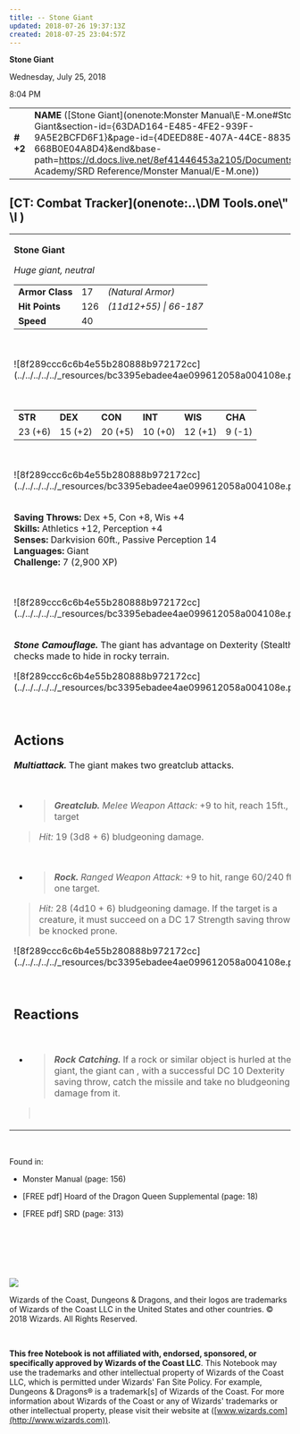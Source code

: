 ```yaml
---
title: -- Stone Giant
updated: 2018-07-26 19:37:13Z
created: 2018-07-25 23:04:57Z
---
```


**Stone Giant**

Wednesday, July 25, 2018

8:04 PM

|           |                                                                                                                                                                                                                                                                                                |        |         |         |     |       |         |
|-----------|------------------------------------------------------------------------------------------------------------------------------------------------------------------------------------------------------------------------------------------------------------------------------------------------|--------|---------|---------|-----|-------|---------|
| **\# +2** | **NAME** ([Stone Giant](onenote:Monster Manual\\E-M.one#Stone Giant&section-id={63DAD164-E485-4FE2-939F-9A5E2BCFD6F1}&page-id={4DEED88E-407A-44CE-8835-668B0E04A8D4}&end&base-path=https://d.docs.live.net/8ef41446453a2105/Documents/Adventure Academy/SRD Reference/Monster Manual/E-M.one)) | **17** | **126** | **126** | \-  | Notes | 2900 XP |

## [CT: Combat Tracker](onenote:..\\DM Tools.one\\" \l )

<table><tbody><tr class="odd"><td><p><strong>Stone Giant</strong></p><p><em>Huge giant, neutral<br />
</em></p><table><tbody><tr class="odd"><td><strong>Armor Class</strong></td><td>17</td><td><em>(Natural Armor)</em></td></tr><tr class="even"><td><strong>Hit Points</strong></td><td>126</td><td><em>(11d12+55) | 66-187</em></td></tr><tr class="odd"><td><strong>Speed</strong></td><td>40</td><td> </td></tr></tbody></table><p> </p><p>![8f289ccc6c6b4e55b280888b972172cc](../../../../../_resources/bc3395ebadee4ae099612058a004108e.png)</p><p> </p><table><tbody><tr class="odd"><td><strong>STR</strong></td><td><strong>DEX</strong></td><td><strong>CON</strong></td><td><strong>INT</strong></td><td><strong>WIS</strong></td><td><strong>CHA</strong></td></tr><tr class="even"><td>23 (+6)</td><td>15 (+2)</td><td>20 (+5)</td><td>10 (+0)</td><td>12 (+1)</td><td>9 (-1)</td></tr></tbody></table><p> </p><p>![8f289ccc6c6b4e55b280888b972172cc](../../../../../_resources/bc3395ebadee4ae099612058a004108e.png)</p><p><strong><br />
Saving Throws:</strong> Dex +5, Con +8, Wis +4<br />
<strong>Skills:</strong> Athletics +12, Perception +4<br />
<strong>Senses:</strong> Darkvision 60ft., Passive Perception 14<br />
<strong>Languages:</strong> Giant<br />
<strong>Challenge:</strong> 7 (2,900 XP)</p><p> </p><p>![8f289ccc6c6b4e55b280888b972172cc](../../../../../_resources/bc3395ebadee4ae099612058a004108e.png)</p><p><em><strong><br />
Stone Camouflage.</strong></em> The giant has advantage on Dexterity (Stealth) checks made to hide in rocky terrain.</p><p>![8f289ccc6c6b4e55b280888b972172cc](../../../../../_resources/bc3395ebadee4ae099612058a004108e.png)</p><p> </p><h2 id="actions"><strong>Actions</strong></h2><p><em><strong>Multiattack.</strong></em> The giant makes two greatclub attacks.</p><p> </p><ul><li><blockquote><p><em><strong>Greatclub.</strong> Melee Weapon Attack:</em> +9 to hit, reach 15ft., one target</p></blockquote></li></ul><blockquote><p><em>Hit:</em> 19 (3d8 + 6) bludgeoning damage.</p></blockquote><p> </p><ul><li><blockquote><p><em><strong>Rock.</strong> Ranged Weapon Attack:</em> +9 to hit, range 60/240 ft., one target.</p></blockquote></li></ul><blockquote><p><em>Hit:</em> 28 (4d10 + 6) bludgeoning damage. If the target is a creature, it must succeed on a DC 17 Strength saving throw or be knocked prone.</p></blockquote><p>![8f289ccc6c6b4e55b280888b972172cc](../../../../../_resources/bc3395ebadee4ae099612058a004108e.png)</p><p> </p><h2 id="reactions"><strong>Reactions</strong></h2><p> </p><ul><li><blockquote><p><em><strong>Rock Catching.</strong></em> If a rock or similar object is hurled at the giant, the giant can , with a successful DC 10 Dexterity saving throw, catch the missile and take no bludgeoning damage from it.</p></blockquote></li></ul><blockquote><p> </p></blockquote></td></tr></tbody></table>

 

Found in:

-   Monster Manual (page: 156)

-   \[FREE pdf\] Hoard of the Dragon Queen Supplemental (page: 18)

-   \[FREE pdf\] SRD (page: 313)

 

 

 

![](tmp\media\image2.png)

Wizards of the Coast, Dungeons & Dragons, and their logos are trademarks of Wizards of the Coast LLC in the United States and other countries. © 2018 Wizards. All Rights Reserved.

 

**This free Notebook is not affiliated with, endorsed, sponsored, or specifically approved by Wizards of the Coast LLC**. This Notebook may use the trademarks and other intellectual property of Wizards of the Coast LLC, which is permitted under Wizards' Fan Site Policy. For example, Dungeons & Dragons® is a trademark\[s\] of Wizards of the Coast. For more information about Wizards of the Coast or any of Wizards' trademarks or other intellectual property, please visit their website at ([www.wizards.com](http://www.wizards.com)).
